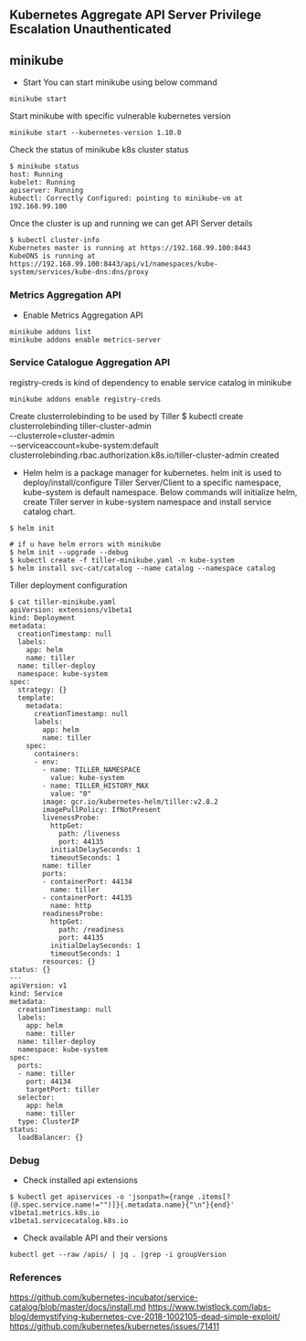 ## Kubernetes Aggregate API Server Privilege Escalation Unauthenticated

## minikube
- Start
You can start minikube using below command
```
minikube start
```
Start minikube with specific vulnerable kubernetes version
```
minikube start --kubernetes-version 1.10.0
```
Check the status of minikube k8s cluster status
```
$ minikube status
host: Running
kubelet: Running
apiserver: Running
kubectl: Correctly Configured: pointing to minikube-vm at 192.168.99.100
```

Once the cluster is up and running we can get API Server details
```
$ kubectl cluster-info
Kubernetes master is running at https://192.168.99.100:8443
KubeDNS is running at https://192.168.99.100:8443/api/v1/namespaces/kube-system/services/kube-dns:dns/proxy
```

### Metrics Aggregation API
- Enable Metrics Aggregation API
```
minikube addons list
minikube addons enable metrics-server
```

### Service Catalogue Aggregation API
registry-creds is kind of dependency to enable service catalog in minikube
```
minikube addons enable registry-creds
```

Create clusterrolebinding to be used by Tiller
$ kubectl create clusterrolebinding tiller-cluster-admin \
     --clusterrole=cluster-admin \
     --serviceaccount=kube-system:default
clusterrolebinding.rbac.authorization.k8s.io/tiller-cluster-admin created

- Helm
helm is a package manager for kubernetes. helm init is used to deploy/install/configure Tiller Server/Client to a specific namespace, kube-system is default namespace.
Below commands will initialize helm, create Tiller server in kube-system namespace and install service catalog chart. 
```
$ helm init

# if u have helm errors with minikube
$ helm init --upgrade --debug
$ kubectl create -f tiller-minikube.yaml -n kube-system
$ helm install svc-cat/catalog --name catalog --namespace catalog
```

Tiller deployment configuration
```
$ cat tiller-minikube.yaml
apiVersion: extensions/v1beta1
kind: Deployment
metadata:
  creationTimestamp: null
  labels:
    app: helm
    name: tiller
  name: tiller-deploy
  namespace: kube-system
spec:
  strategy: {}
  template:
    metadata:
      creationTimestamp: null
      labels:
        app: helm
        name: tiller
    spec:
      containers:
      - env:
        - name: TILLER_NAMESPACE
          value: kube-system
        - name: TILLER_HISTORY_MAX
          value: "0"
        image: gcr.io/kubernetes-helm/tiller:v2.8.2
        imagePullPolicy: IfNotPresent
        livenessProbe:
          httpGet:
            path: /liveness
            port: 44135
          initialDelaySeconds: 1
          timeoutSeconds: 1
        name: tiller
        ports:
        - containerPort: 44134
          name: tiller
        - containerPort: 44135
          name: http
        readinessProbe:
          httpGet:
            path: /readiness
            port: 44135
          initialDelaySeconds: 1
          timeoutSeconds: 1
        resources: {}
status: {}
---
apiVersion: v1
kind: Service
metadata:
  creationTimestamp: null
  labels:
    app: helm
    name: tiller
  name: tiller-deploy
  namespace: kube-system
spec:
  ports:
  - name: tiller
    port: 44134
    targetPort: tiller
  selector:
    app: helm
    name: tiller
  type: ClusterIP
status:
  loadBalancer: {}
```

### Debug
- Check installed api extensions
```
$ kubectl get apiservices -o 'jsonpath={range .items[?(@.spec.service.name!="")]}{.metadata.name}{"\n"}{end}'
v1beta1.metrics.k8s.io
v1beta1.servicecatalog.k8s.io
```

- Check available API and their versions
```
kubectl get --raw /apis/ | jq . |grep -i groupVersion
```

### References
https://github.com/kubernetes-incubator/service-catalog/blob/master/docs/install.md
https://www.twistlock.com/labs-blog/demystifying-kubernetes-cve-2018-1002105-dead-simple-exploit/
https://github.com/kubernetes/kubernetes/issues/71411
